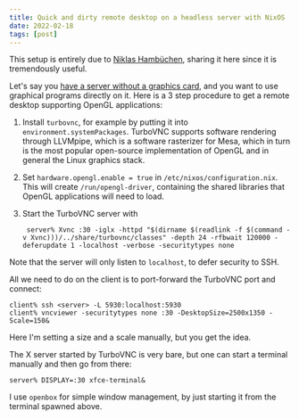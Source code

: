 ```yaml
---
title: Quick and dirty remote desktop on a headless server with NixOS
date: 2022-02-18
tags: [post]
---
```


This setup is entirely due to [Niklas Hambüchen](https://nh2.me/), sharing it here since it is tremendously useful.

Let's say you [have a server without a graphics card,](/posts/hetzner-zfs.html) and you want to use graphical programs directly on it. Here is a 3 step procedure to get a remote desktop supporting OpenGL applications:

1. Install `turbovnc`, for example by putting it into `environment.systemPackages`. TurboVNC supports software rendering through LLVMpipe, which is a software rasterizer for Mesa, which in turn is the most popular open-source implementation of OpenGL and in general the Linux graphics stack.
2. Set `hardware.opengl.enable = true` in `/etc/nixos/configuration.nix`. This will create `/run/opengl-driver`, containing the shared libraries that OpenGL applications will need to load.
3. Start the TurboVNC server with

        server% Xvnc :30 -iglx -httpd "$(dirname $(readlink -f $(command -v Xvnc)))/../share/turbovnc/classes" -depth 24 -rfbwait 120000 -deferupdate 1 -localhost -verbose -securitytypes none

Note that the server will only listen to `localhost`, to defer security to SSH.

All we need to do on the client is to port-forward the TurboVNC port and connect:

```
client% ssh <server> -L 5930:localhost:5930
client% vncviewer -securitytypes none :30 -DesktopSize=2500x1350 -Scale=150&
```

Here I'm setting a size and a scale manually, but you get the idea.

The X server started by TurboVNC is very bare, but one can start a terminal manually and then go from there:

```
server% DISPLAY=:30 xfce-terminal&
```

I use `openbox` for simple window management, by just starting it from the terminal spawned above.
